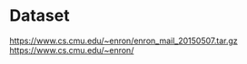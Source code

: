 ﻿# Dataset
https://www.cs.cmu.edu/~enron/enron_mail_20150507.tar.gz
https://www.cs.cmu.edu/~enron/

